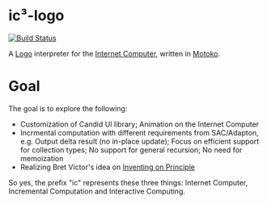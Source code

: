 # ic³-logo

[![Build Status](https://travis-ci.org/chenyan2002/ic-logo.svg?branch=master)](https://travis-ci.org/chenyan2002/ic-logo?branch=master)

A [Logo](https://en.wikipedia.org/wiki/Logo_(programming_language)) interpreter for the [Internet Computer](https://dfinity.org), written in [Motoko](https://dfinity.org/faq/what-is-motoko).

# Goal

The goal is to explore the following:
- Customization of Candid UI library; Animation on the Internet Computer
- Incrmental computation with different requirements from SAC/Adapton, e.g. Output delta result (no in-place update); Focus on efficient support for collection types; No support for general recursion; No need for memoization
- Realizing Bret Victor's idea on [Inventing on Principle](https://vimeo.com/36579366)

So yes, the prefix "ic" represents these three things: Internet Computer, Incremental Computation and Interactive Computing.
